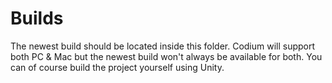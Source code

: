 Builds
========

The newest build should be located inside this folder. Codium will support both PC & Mac but the newest build won't always be available for both. You can of course build the project yourself using Unity.
